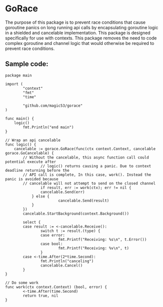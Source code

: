 # GoRace

The purpose of this package is to prevent race conditions that cause goroutine panics on long running api calls by encapsulating goroutine logic in a shielded and cancelable implementation. This package is designed specifically for use with contexts. This package removes the need to code complex goroutine and channel logic that would otherwise be required to prevent race conditions.

## Sample code:
```
package main

import (
        "context"
        "fmt"
        "time"

        "github.com/magic53/gorace"
)

func main() {
	logic()
        fmt.Println("end main")
}

// Wrap an api cancelable
func logic() {
	cancelable := gorace.GoRace(func(ctx context.Context, cancelable gorace.GoCancelable) {
		// Without the cancelable, this async function call could potential execute after
                // logic() returns causing a panic. Due to context deadline returning before the
		// API call is complete, In this case, work(). Instead the panic is avoided because
		// cancelable will not attempt to send on the closed channel
                if result, err := work(ctx); err != nil {
        		cancelable.Send(err)
        	} else {
                        cancelable.Send(result)
        	}
        })
        cancelable.StartBackground(context.Background())

        select {
        case result := <-cancelable.Receive():
                switch t := result.(type) {
                case error:
                        fmt.Printf("Receiving: %s\n", t.Error())
                case bool:
                        fmt.Printf("Receiving: %v\n", t)
                }
        case <-time.After(2*time.Second):
                fmt.Println("canceling")
                cancelable.Cancel()
        }
}

// Do some work
func work(ctx context.Context) (bool, error) {
        <-time.After(time.Second)
        return true, nil
}
```